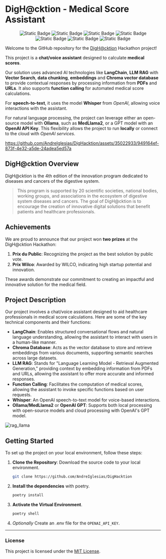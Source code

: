 <p align="center">
  <h1>DigH@cktion - Medical Score Assistant</h1>
</p>


<p align="center">
  <img alt="Static Badge" src="https://img.shields.io/badge/Whisper-%20STT-g?style=for-the-badge&logo=openai">
  <img alt="Static Badge" src="https://img.shields.io/badge/medllama2-%20llm-orange?style=for-the-badge&logo=meta">
  <img alt="Static Badge" src="https://img.shields.io/badge/Bark-%20TTS-blue?style=for-the-badge">
  <img alt="Static Badge" src="https://img.shields.io/badge/gTTS-%20TTS-blue?style=for-the-badge&logo=google">
  <img alt="Static Badge" src="https://img.shields.io/badge/Prix-%20Du_publique-gold?style=for-the-badge">
  <img alt="Static Badge" src="https://img.shields.io/badge/Prix-%20Wilco-gold?style=for-the-badge">
  <img alt="Static Badge" src="https://img.shields.io/badge/License-%20MIT-black?style=for-the-badge">
</p>

Welcome to the GitHub repository for the [DigH@cktion](https://www.dighacktion.com/) Hackathon project! 

This project is a **chat/voice assistant** designed to calculate **medical scores**.

Our solution uses advanced AI technologies like **LangChain**, **LLM RAG** with **Vector Search**, **data chunking**, **embeddings** and **Chroma vector database** to provide contextual responses by processing information from **PDFs** and **URLs**.
It also supports **function calling** for automated medical score calculations.

For **speech-to-text**, it uses the model **Whisper** from *OpenAI*, allowing voice interactions with the assistant.

For natural language processing, the project can leverage either an open-source model with **Ollama**, such as **MedLlama2**, or a GPT model with an **OpenAI API Key**. This flexibility allows the project to run **locally** or connect to the cloud with *OpenAI services*.

https://github.com/AndreIglesias/DigHacktion/assets/35022933/949164ef-873f-4e32-a5de-24adea5ed57a

## DigH@cktion Overview

DigH@cktion is the 4th edition of the innovation program dedicated to diseases and cancers of the digestive system.

> This program is supported by 20 scientific societies, national bodies, working groups, and associations in the ecosystem of digestive system diseases and cancers. The goal of DigH@cktion is to encourage the creation of innovative digital solutions that benefit patients and healthcare professionals.

## Achievements

We are proud to announce that our project won **two prizes** at the DigH@cktion Hackathon:

1. **Prix du Public**: Recognizing the project as the best solution by public vote.
3. **Prix Wilco**: Awarded by WILCO, indicating high startup potential and innovation.

These awards demonstrate our commitment to creating an impactful and innovative solution for the medical field.

## Project Description

Our project involves a chat/voice assistant designed to aid healthcare professionals in medical score calculations. Here are some of the key technical components and their functions:

- **LangChain**: Enables structured conversational flows and natural language understanding, allowing the assistant to interact with users in a human-like manner.
- **Chroma Database**: Acts as the vector database to store and retrieve embeddings from various documents, supporting semantic searches across large datasets.
- **LLM RAG**: Stands for "Language Learning Model - Retrieval Augmented Generation," providing context by embedding information from PDFs and URLs, allowing the assistant to offer more accurate and informed responses.
- **Function Calling**: Facilitates the computation of medical scores, allowing the assistant to invoke specific functions based on user requests.
- **Whisper**: An OpenAI speech-to-text model for voice-based interactions.
- **Ollama/MedLlama2** or **OpenAI GPT**: Supports both local processing with open-source models and cloud processing with OpenAI's GPT model.

![rag_llama](https://github.com/AndreIglesias/DigHacktion/assets/35022933/f01e201a-5c08-43aa-a05c-0bacdb5ec36c)

## Getting Started

To set up the project on your local environment, follow these steps:

1. **Clone the Repository**: Download the source code to your local environment.
   ```bash
   git clone https://github.com/AndreIglesias/DigHacktion
   ```
2. **Install the dependencies** with poetry.
   ```bash
   poetry install
   ```
3. **Activate the Virtual Environment**.
   ```bash
   poetry shell
   ```
4. *Optionally* Create an .env file for the `OPENAI_API_KEY`.

---

### License

This project is licensed under the [MIT License](LICENSE).
